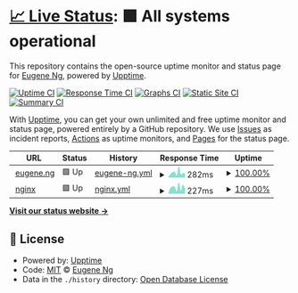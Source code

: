 # [📈 Live Status](https://eugeneyng.github.io/upptime): <!--live status--> **🟩 All systems operational**

This repository contains the open-source uptime monitor and status page for [Eugene Ng](https://eugeneyng.github.io/upptime), powered by [Upptime](https://github.com/upptime/upptime).

[![Uptime CI](https://github.com/eugeneyng/upptime/workflows/Uptime%20CI/badge.svg)](https://github.com/eugeneyng/upptime/actions?query=workflow%3A%22Uptime+CI%22)
[![Response Time CI](https://github.com/eugeneyng/upptime/workflows/Response%20Time%20CI/badge.svg)](https://github.com/eugeneyng/upptime/actions?query=workflow%3A%22Response+Time+CI%22)
[![Graphs CI](https://github.com/eugeneyng/upptime/workflows/Graphs%20CI/badge.svg)](https://github.com/eugeneyng/upptime/actions?query=workflow%3A%22Graphs+CI%22)
[![Static Site CI](https://github.com/eugeneyng/upptime/workflows/Static%20Site%20CI/badge.svg)](https://github.com/eugeneyng/upptime/actions?query=workflow%3A%22Static+Site+CI%22)
[![Summary CI](https://github.com/eugeneyng/upptime/workflows/Summary%20CI/badge.svg)](https://github.com/eugeneyng/upptime/actions?query=workflow%3A%22Summary+CI%22)

With [Upptime](https://upptime.js.org), you can get your own unlimited and free uptime monitor and status page, powered entirely by a GitHub repository. We use [Issues](https://github.com/eugeneyng/upptime/issues) as incident reports, [Actions](https://github.com/eugeneyng/upptime/actions) as uptime monitors, and [Pages](https://eugeneyng.github.io/upptime) for the status page.

<!--start: status pages-->
<!-- This summary is generated by Upptime (https://github.com/upptime/upptime) -->
<!-- Do not edit this manually, your changes will be overwritten -->
<!-- prettier-ignore -->
| URL | Status | History | Response Time | Uptime |
| --- | ------ | ------- | ------------- | ------ |
| <img alt="" src="https://favicons.githubusercontent.com/www.eugene.ng" height="13"> [eugene.ng](https://www.eugene.ng/hindex.html) | 🟩 Up | [eugene-ng.yml](https://github.com/eugeneyng/upptime/commits/HEAD/history/eugene-ng.yml) | <details><summary><img alt="Response time graph" src="./graphs/eugene-ng/response-time-week.png" height="20"> 282ms</summary><br><a href="https://eugeneyng.github.io/upptime/history/eugene-ng"><img alt="Response time 224" src="https://img.shields.io/endpoint?url=https%3A%2F%2Fraw.githubusercontent.com%2Feugeneyng%2Fupptime%2FHEAD%2Fapi%2Feugene-ng%2Fresponse-time.json"></a><br><a href="https://eugeneyng.github.io/upptime/history/eugene-ng"><img alt="24-hour response time 115" src="https://img.shields.io/endpoint?url=https%3A%2F%2Fraw.githubusercontent.com%2Feugeneyng%2Fupptime%2FHEAD%2Fapi%2Feugene-ng%2Fresponse-time-day.json"></a><br><a href="https://eugeneyng.github.io/upptime/history/eugene-ng"><img alt="7-day response time 282" src="https://img.shields.io/endpoint?url=https%3A%2F%2Fraw.githubusercontent.com%2Feugeneyng%2Fupptime%2FHEAD%2Fapi%2Feugene-ng%2Fresponse-time-week.json"></a><br><a href="https://eugeneyng.github.io/upptime/history/eugene-ng"><img alt="30-day response time 218" src="https://img.shields.io/endpoint?url=https%3A%2F%2Fraw.githubusercontent.com%2Feugeneyng%2Fupptime%2FHEAD%2Fapi%2Feugene-ng%2Fresponse-time-month.json"></a><br><a href="https://eugeneyng.github.io/upptime/history/eugene-ng"><img alt="1-year response time 224" src="https://img.shields.io/endpoint?url=https%3A%2F%2Fraw.githubusercontent.com%2Feugeneyng%2Fupptime%2FHEAD%2Fapi%2Feugene-ng%2Fresponse-time-year.json"></a></details> | <details><summary><a href="https://eugeneyng.github.io/upptime/history/eugene-ng">100.00%</a></summary><a href="https://eugeneyng.github.io/upptime/history/eugene-ng"><img alt="All-time uptime 100.00%" src="https://img.shields.io/endpoint?url=https%3A%2F%2Fraw.githubusercontent.com%2Feugeneyng%2Fupptime%2FHEAD%2Fapi%2Feugene-ng%2Fuptime.json"></a><br><a href="https://eugeneyng.github.io/upptime/history/eugene-ng"><img alt="24-hour uptime 100.00%" src="https://img.shields.io/endpoint?url=https%3A%2F%2Fraw.githubusercontent.com%2Feugeneyng%2Fupptime%2FHEAD%2Fapi%2Feugene-ng%2Fuptime-day.json"></a><br><a href="https://eugeneyng.github.io/upptime/history/eugene-ng"><img alt="7-day uptime 100.00%" src="https://img.shields.io/endpoint?url=https%3A%2F%2Fraw.githubusercontent.com%2Feugeneyng%2Fupptime%2FHEAD%2Fapi%2Feugene-ng%2Fuptime-week.json"></a><br><a href="https://eugeneyng.github.io/upptime/history/eugene-ng"><img alt="30-day uptime 100.00%" src="https://img.shields.io/endpoint?url=https%3A%2F%2Fraw.githubusercontent.com%2Feugeneyng%2Fupptime%2FHEAD%2Fapi%2Feugene-ng%2Fuptime-month.json"></a><br><a href="https://eugeneyng.github.io/upptime/history/eugene-ng"><img alt="1-year uptime 100.00%" src="https://img.shields.io/endpoint?url=https%3A%2F%2Fraw.githubusercontent.com%2Feugeneyng%2Fupptime%2FHEAD%2Fapi%2Feugene-ng%2Fuptime-year.json"></a></details>
| <img alt="" src="https://favicons.githubusercontent.com/nginx.eugene.ng" height="13"> [nginx](https://nginx.eugene.ng) | 🟩 Up | [nginx.yml](https://github.com/eugeneyng/upptime/commits/HEAD/history/nginx.yml) | <details><summary><img alt="Response time graph" src="./graphs/nginx/response-time-week.png" height="20"> 227ms</summary><br><a href="https://eugeneyng.github.io/upptime/history/nginx"><img alt="Response time 262" src="https://img.shields.io/endpoint?url=https%3A%2F%2Fraw.githubusercontent.com%2Feugeneyng%2Fupptime%2FHEAD%2Fapi%2Fnginx%2Fresponse-time.json"></a><br><a href="https://eugeneyng.github.io/upptime/history/nginx"><img alt="24-hour response time 83" src="https://img.shields.io/endpoint?url=https%3A%2F%2Fraw.githubusercontent.com%2Feugeneyng%2Fupptime%2FHEAD%2Fapi%2Fnginx%2Fresponse-time-day.json"></a><br><a href="https://eugeneyng.github.io/upptime/history/nginx"><img alt="7-day response time 227" src="https://img.shields.io/endpoint?url=https%3A%2F%2Fraw.githubusercontent.com%2Feugeneyng%2Fupptime%2FHEAD%2Fapi%2Fnginx%2Fresponse-time-week.json"></a><br><a href="https://eugeneyng.github.io/upptime/history/nginx"><img alt="30-day response time 213" src="https://img.shields.io/endpoint?url=https%3A%2F%2Fraw.githubusercontent.com%2Feugeneyng%2Fupptime%2FHEAD%2Fapi%2Fnginx%2Fresponse-time-month.json"></a><br><a href="https://eugeneyng.github.io/upptime/history/nginx"><img alt="1-year response time 262" src="https://img.shields.io/endpoint?url=https%3A%2F%2Fraw.githubusercontent.com%2Feugeneyng%2Fupptime%2FHEAD%2Fapi%2Fnginx%2Fresponse-time-year.json"></a></details> | <details><summary><a href="https://eugeneyng.github.io/upptime/history/nginx">100.00%</a></summary><a href="https://eugeneyng.github.io/upptime/history/nginx"><img alt="All-time uptime 100.00%" src="https://img.shields.io/endpoint?url=https%3A%2F%2Fraw.githubusercontent.com%2Feugeneyng%2Fupptime%2FHEAD%2Fapi%2Fnginx%2Fuptime.json"></a><br><a href="https://eugeneyng.github.io/upptime/history/nginx"><img alt="24-hour uptime 100.00%" src="https://img.shields.io/endpoint?url=https%3A%2F%2Fraw.githubusercontent.com%2Feugeneyng%2Fupptime%2FHEAD%2Fapi%2Fnginx%2Fuptime-day.json"></a><br><a href="https://eugeneyng.github.io/upptime/history/nginx"><img alt="7-day uptime 100.00%" src="https://img.shields.io/endpoint?url=https%3A%2F%2Fraw.githubusercontent.com%2Feugeneyng%2Fupptime%2FHEAD%2Fapi%2Fnginx%2Fuptime-week.json"></a><br><a href="https://eugeneyng.github.io/upptime/history/nginx"><img alt="30-day uptime 100.00%" src="https://img.shields.io/endpoint?url=https%3A%2F%2Fraw.githubusercontent.com%2Feugeneyng%2Fupptime%2FHEAD%2Fapi%2Fnginx%2Fuptime-month.json"></a><br><a href="https://eugeneyng.github.io/upptime/history/nginx"><img alt="1-year uptime 100.00%" src="https://img.shields.io/endpoint?url=https%3A%2F%2Fraw.githubusercontent.com%2Feugeneyng%2Fupptime%2FHEAD%2Fapi%2Fnginx%2Fuptime-year.json"></a></details>

<!--end: status pages-->

[**Visit our status website →**](https://eugeneyng.github.io/upptime)

## 📄 License

- Powered by: [Upptime](https://github.com/upptime/upptime)
- Code: [MIT](./LICENSE) © [Eugene Ng](https://eugeneyng.github.io/upptime)
- Data in the `./history` directory: [Open Database License](https://opendatacommons.org/licenses/odbl/1-0/)
